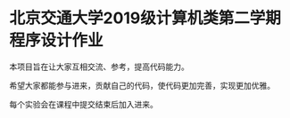 # 北京交通大学2019级计算机类第二学期程序设计作业

本项目旨在让大家互相交流、参考，提高代码能力。

希望大家都能参与进来，贡献自己的代码，使代码更加完善，实现更加优雅。

每个实验会在课程中提交结束后加入进来。
